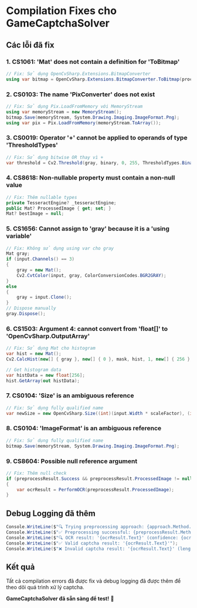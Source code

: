 # Compilation Fixes cho GameCaptchaSolver

## Các lỗi đã fix

### **1. CS1061: 'Mat' does not contain a definition for 'ToBitmap'**
```csharp
// Fix: Sử dụng OpenCvSharp.Extensions.BitmapConverter
using var bitmap = OpenCvSharp.Extensions.BitmapConverter.ToBitmap(processedImage);
```

### **2. CS0103: The name 'PixConverter' does not exist**
```csharp
// Fix: Sử dụng Pix.LoadFromMemory với MemoryStream
using var memoryStream = new MemoryStream();
bitmap.Save(memoryStream, System.Drawing.Imaging.ImageFormat.Png);
using var pix = Pix.LoadFromMemory(memoryStream.ToArray());
```

### **3. CS0019: Operator '+' cannot be applied to operands of type 'ThresholdTypes'**
```csharp
// Fix: Sử dụng bitwise OR thay vì +
var threshold = Cv2.Threshold(gray, binary, 0, 255, ThresholdTypes.Binary | ThresholdTypes.Otsu);
```

### **4. CS8618: Non-nullable property must contain a non-null value**
```csharp
// Fix: Thêm nullable types
private TesseractEngine? _tesseractEngine;
public Mat? ProcessedImage { get; set; }
Mat? bestImage = null;
```

### **5. CS1656: Cannot assign to 'gray' because it is a 'using variable'**
```csharp
// Fix: Không sử dụng using var cho gray
Mat gray;
if (input.Channels() == 3)
{
    gray = new Mat();
    Cv2.CvtColor(input, gray, ColorConversionCodes.BGR2GRAY);
}
else
{
    gray = input.Clone();
}
// Dispose manually
gray.Dispose();
```

### **6. CS1503: Argument 4: cannot convert from 'float[]' to 'OpenCvSharp.OutputArray'**
```csharp
// Fix: Sử dụng Mat cho histogram
var hist = new Mat();
Cv2.CalcHist(new[] { gray }, new[] { 0 }, mask, hist, 1, new[] { 256 }, new[] { new Rangef(0, 256) });

// Get histogram data
var histData = new float[256];
hist.GetArray(out histData);
```

### **7. CS0104: 'Size' is an ambiguous reference**
```csharp
// Fix: Sử dụng fully qualified name
var newSize = new OpenCvSharp.Size((int)(input.Width * scaleFactor), (int)(input.Height * scaleFactor));
```

### **8. CS0104: 'ImageFormat' is an ambiguous reference**
```csharp
// Fix: Sử dụng fully qualified name
bitmap.Save(memoryStream, System.Drawing.Imaging.ImageFormat.Png);
```

### **9. CS8604: Possible null reference argument**
```csharp
// Fix: Thêm null check
if (preprocessResult.Success && preprocessResult.ProcessedImage != null)
{
    var ocrResult = PerformOCR(preprocessResult.ProcessedImage);
}
```

## Debug Logging đã thêm

```csharp
Console.WriteLine($"🔍 Trying preprocessing approach: {approach.Method.Name}");
Console.WriteLine($"✅ Preprocessing successful: {preprocessResult.Method}");
Console.WriteLine($"🔍 OCR result: '{ocrResult.Text}' (confidence: {ocrResult.Confidence:F1}%)");
Console.WriteLine($"✅ Valid captcha result: '{ocrResult.Text}'");
Console.WriteLine($"❌ Invalid captcha result: '{ocrResult.Text}' (length: {ocrResult.Text.Length})");
```

## Kết quả

Tất cả compilation errors đã được fix và debug logging đã được thêm để theo dõi quá trình xử lý captcha.

**GameCaptchaSolver đã sẵn sàng để test!** 🎯
